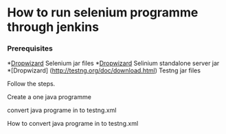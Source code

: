 # How to run selenium programme through jenkins
### Prerequisites 
*[Dropwizard](http://docs.seleniumhq.org/download/) Selenium jar files
*[Dropwizard](http://docs.seleniumhq.org/download/) Selinium standalone server jar
*[Dropwizard] (http://testng.org/doc/download.html) Testng jar files
<p> Follow the steps.</p>

<p>Create a one java programme</p>
<p>convert java programe in to testng.xml</p>
<p>How to convert java programe in to testng.xml</p>
